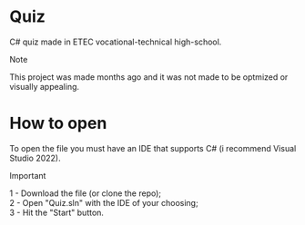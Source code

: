 # Quiz
C# quiz made in ETEC vocational-technical high-school.
> [!NOTE]
> This project was made months ago and it was not made to be optmized or visually appealing.

# How to open
To open the file you must have an IDE that supports C# (i recommend Visual Studio 2022).
> [!IMPORTANT]
> 1 - Download the file (or clone the repo);<br />
> 2 - Open "Quiz.sln" with the IDE of your choosing;<br />
> 3 - Hit the "Start" button.
